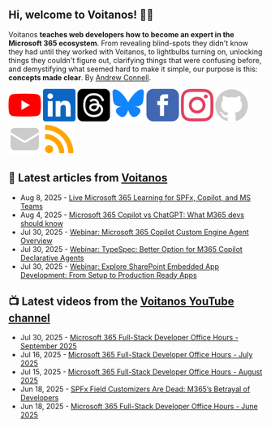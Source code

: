 ## Hi, welcome to Voitanos! 👋🏼

Voitanos **teaches web developers how to become an expert in the Microsoft 365 ecosystem**. From revealing blind-spots they didn't know they had until they worked with Voitanos, to lightbulbs turning on, unlocking things they couldn't figure out, clarifying things that were confusing before, and demystifying what seemed hard to make it simple, our purpose is this: **concepts made clear**. By [Andrew Connell](https://www.voitanos.io/pages/about-andrew).

[![](https://raw.githubusercontent.com/Voitanos/.github/main/images/youtube.svg)](http://voitanos.social/youtube) [![](https://raw.githubusercontent.com/Voitanos/.github/main/images/linkedin.svg)](http://voitanos.social/linkedin) [![](https://raw.githubusercontent.com/Voitanos/.github/main/images/threads.svg)](http://voitanos.social/threads) [![](https://raw.githubusercontent.com/Voitanos/.github/main/images/bluesky.svg)](http://voitanos.social/bluesky) [![](https://raw.githubusercontent.com/Voitanos/.github/main/images/facebook.svg)](http://voitanos.social/facebook) [![](https://raw.githubusercontent.com/Voitanos/.github/main/images/instagram.svg)](http://voitanos.social/instagram) [![](https://raw.githubusercontent.com/Voitanos/.github/main/images/github.svg)](http://voitanos.social/github) [![](https://raw.githubusercontent.com/Voitanos/.github/main/images/mail.svg)](https://www.voitanos.io/newsletter) [![](https://raw.githubusercontent.com/Voitanos/.github/main/images/rss.svg)](https://www.voitanos.io/blog)

## 📙 Latest articles from [Voitanos](https://www.voitanos.io/blog)
<!-- VOITANOSBLOG-POST-LIST:START -->
- Aug 8, 2025 - [Live Microsoft 365 Learning for SPFx, Copilot, and MS Teams](https://www.voitanos.io/blog/news-2025-spfx-copilot-teams-live-classes/?utm_medium=rss&utm_source=voitanos.io)
- Aug 4, 2025 - [Microsoft 365 Copilot vs ChatGPT: What M365 devs should know](https://www.voitanos.io/blog/microsoft-365-copilot-vs-chatgpt-developer-comparison/?utm_medium=rss&utm_source=voitanos.io)
- Jul 30, 2025 - [Webinar: Microsoft 365 Copilot Custom Engine Agent Overview](https://www.voitanos.io/webinars/microsoft-365-copilot-custom-engine-agent-overview-20251230/?utm_medium=rss&utm_source=voitanos.io)
- Jul 30, 2025 - [Webinar: TypeSpec: Better Option for M365 Copilot Declarative Agents](https://www.voitanos.io/webinars/microsoft-365-copilot-typespec-for-declarativeagents-20251111/?utm_medium=rss&utm_source=voitanos.io)
- Jul 30, 2025 - [Webinar: Explore SharePoint Embedded App Development: From Setup to Production Ready Apps](https://www.voitanos.io/webinars/sharepoint-embedded-overview-setup-to-production-apps-20251014/?utm_medium=rss&utm_source=voitanos.io)<!-- VOITANOSBLOG-POST-LIST:END -->

## 📺 Latest videos from the [Voitanos YouTube channel](https://www.youtube.com/voitanosio)
<!-- VOITANOSYOUTUBE-POST-LIST:START -->
- Jul 30, 2025 - [Microsoft 365 Full-Stack Developer Office Hours - September 2025](https://www.youtube.com/watch?v=Hw7s4ur9MdQ)
- Jul 16, 2025 - [Microsoft 365 Full-Stack Developer Office Hours - July 2025](https://www.youtube.com/watch?v=YGuGpfaTch4)
- Jul 15, 2025 - [Microsoft 365 Full-Stack Developer Office Hours - August 2025](https://www.youtube.com/watch?v=7N4PdFHC5RE)
- Jun 18, 2025 - [SPFx Field Customizers Are Dead: M365’s Betrayal of Developers](https://www.youtube.com/watch?v=WhM1vyEBwpQ)
- Jun 18, 2025 - [Microsoft 365 Full-Stack Developer Office Hours - June 2025](https://www.youtube.com/watch?v=j-rPLoepQmM)<!-- VOITANOSYOUTUBE-POST-LIST:END -->
